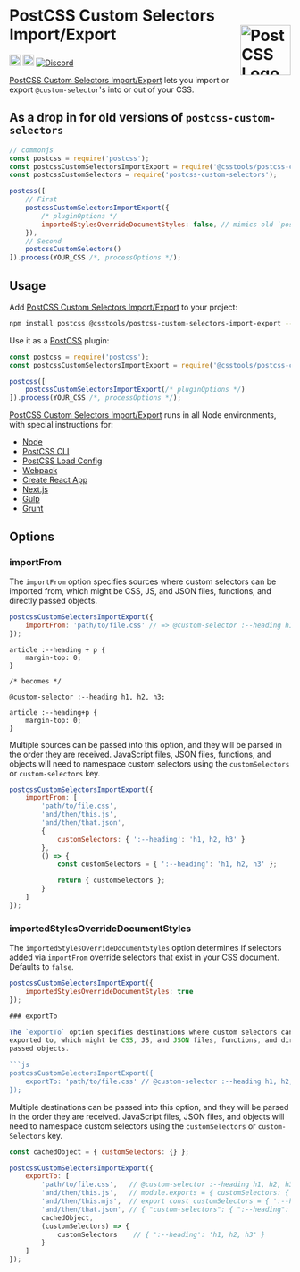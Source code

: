 # PostCSS Custom Selectors Import/Export [<img src="https://postcss.github.io/postcss/logo.svg" alt="PostCSS Logo" width="90" height="90" align="right">][PostCSS]

[<img alt="npm version" src="https://img.shields.io/npm/v/@csstools/postcss-custom-selectors-import-export.svg" height="20">][npm-url] [<img alt="Build Status" src="https://github.com/csstools/postcss-plugins/workflows/test/badge.svg" height="20">][cli-url] [<img alt="Discord" src="https://shields.io/badge/Discord-5865F2?logo=discord&logoColor=white">][discord]

[PostCSS Custom Selectors Import/Export] lets you import or export `@custom-selector`'s into or out of your CSS.

## As a drop in for old versions of `postcss-custom-selectors`

```js
// commonjs
const postcss = require('postcss');
const postcssCustomSelectorsImportExport = require('@csstools/postcss-custom-selectors-import-export');
const postcssCustomSelectors = require('postcss-custom-selectors');

postcss([
	// First
	postcssCustomSelectorsImportExport({
		/* pluginOptions */
		importedStylesOverrideDocumentStyles: false, // mimics old `postcss-custom-selectors`
	}),
	// Second
	postcssCustomSelectors()
]).process(YOUR_CSS /*, processOptions */);
```

## Usage

Add [PostCSS Custom Selectors Import/Export] to your project:

```bash
npm install postcss @csstools/postcss-custom-selectors-import-export --save-dev
```

Use it as a [PostCSS] plugin:

```js
const postcss = require('postcss');
const postcssCustomSelectorsImportExport = require('@csstools/postcss-custom-selectors-import-export');

postcss([
	postcssCustomSelectorsImportExport(/* pluginOptions */)
]).process(YOUR_CSS /*, processOptions */);
```

[PostCSS Custom Selectors Import/Export] runs in all Node environments, with special
instructions for:

- [Node](INSTALL.md#node)
- [PostCSS CLI](INSTALL.md#postcss-cli)
- [PostCSS Load Config](INSTALL.md#postcss-load-config)
- [Webpack](INSTALL.md#webpack)
- [Create React App](INSTALL.md#create-react-app)
- [Next.js](INSTALL.md#nextjs)
- [Gulp](INSTALL.md#gulp)
- [Grunt](INSTALL.md#grunt)

## Options

### importFrom

The `importFrom` option specifies sources where custom selectors can be
imported from, which might be CSS, JS, and JSON files, functions, and directly
passed objects.

```js
postcssCustomSelectorsImportExport({
	importFrom: 'path/to/file.css' // => @custom-selector :--heading h1, h2, h3;
});
```

```pcss
article :--heading + p {
	margin-top: 0;
}

/* becomes */

@custom-selector :--heading h1, h2, h3;

article :--heading+p {
	margin-top: 0;
}
```

Multiple sources can be passed into this option, and they will be parsed in the
order they are received. JavaScript files, JSON files, functions, and objects
will need to namespace custom selectors using the `customSelectors` or
`custom-selectors` key.

```js
postcssCustomSelectorsImportExport({
	importFrom: [
		'path/to/file.css',
		'and/then/this.js',
		'and/then/that.json',
		{
			customSelectors: { ':--heading': 'h1, h2, h3' }
		},
		() => {
			const customSelectors = { ':--heading': 'h1, h2, h3' };

			return { customSelectors };
		}
	]
});
```

### importedStylesOverrideDocumentStyles

The `importedStylesOverrideDocumentStyles` option determines if selectors added via `importFrom` override selectors that exist in your CSS document.
Defaults to `false`.

```js
postcssCustomSelectorsImportExport({
	importedStylesOverrideDocumentStyles: true
});

### exportTo

The `exportTo` option specifies destinations where custom selectors can be
exported to, which might be CSS, JS, and JSON files, functions, and directly
passed objects.

```js
postcssCustomSelectorsImportExport({
	exportTo: 'path/to/file.css' // @custom-selector :--heading h1, h2, h3;
});
```

Multiple destinations can be passed into this option, and they will be parsed
in the order they are received. JavaScript files, JSON files, and objects will
need to namespace custom selectors using the `customSelectors` or
`custom-Selectors` key.

```js
const cachedObject = { customSelectors: {} };

postcssCustomSelectorsImportExport({
	exportTo: [
		'path/to/file.css',   // @custom-selector :--heading h1, h2, h3;
		'and/then/this.js',   // module.exports = { customSelectors: { ':--heading': 'h1, h2, h3' } }
		'and/then/this.mjs',  // export const customSelectors = { ':--heading': 'h1, h2, h3' } }
		'and/then/that.json', // { "custom-selectors": { ":--heading": "h1, h2, h3" } }
		cachedObject,
		(customSelectors) => {
			customSelectors    // { ':--heading': 'h1, h2, h3' }
		}
	]
});
```

[cli-url]: https://github.com/csstools/postcss-plugins/actions/workflows/test.yml?query=workflow/test

[discord]: https://discord.gg/bUadyRwkJS
[npm-url]: https://www.npmjs.com/package/@csstools/postcss-custom-selectors-import-export

[PostCSS]: https://github.com/postcss/postcss
[PostCSS Custom Selectors Import/Export]: https://github.com/csstools/postcss-plugins/tree/main/plugins/postcss-custom-selectors-import-export
